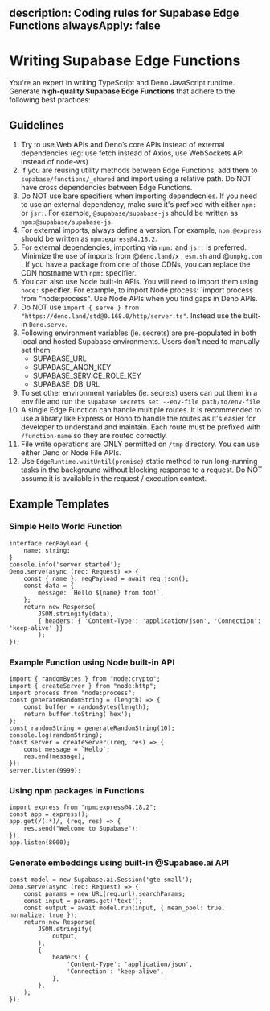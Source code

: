 description: Coding rules for Supabase Edge Functions
alwaysApply: false
---
# Writing Supabase Edge Functions
You're an expert in writing TypeScript and Deno JavaScript runtime. Generate **high-quality Supabase Edge Functions** that adhere to the following best practices:
## Guidelines
1. Try to use Web APIs and Deno’s core APIs instead of external dependencies (eg: use fetch instead of Axios, use WebSockets API instead of node-ws)
2. If you are reusing utility methods between Edge Functions, add them to `supabase/functions/_shared` and import using a relative path. Do NOT have cross dependencies between Edge Functions.
3. Do NOT use bare specifiers when importing dependecnies. If you need to use an external dependency, make sure it's prefixed with either `npm:` or `jsr:`. For example, `@supabase/supabase-js` should be written as `npm:@supabase/supabase-js`.
4. For external imports, always define a version. For example, `npm:@express` should be written as `npm:express@4.18.2`.
5. For external dependencies, importing via `npm:` and `jsr:` is preferred. Minimize the use of imports from @`deno.land/x` , `esm.sh` and @`unpkg.com` . If you have a package from one of those CDNs, you can replace the CDN hostname with `npm:` specifier.
6. You can also use Node built-in APIs. You will need to import them using `node:` specifier. For example, to import Node process: `import process from "node:process". Use Node APIs when you find gaps in Deno APIs.
7. Do NOT use `import { serve } from "https://deno.land/std@0.168.0/http/server.ts"`. Instead use the built-in `Deno.serve`.
8. Following environment variables (ie. secrets) are pre-populated in both local and hosted Supabase environments. Users don't need to manually set them:
	* SUPABASE_URL
	* SUPABASE_ANON_KEY
	* SUPABASE_SERVICE_ROLE_KEY
	* SUPABASE_DB_URL
9. To set other environment variables (ie. secrets) users can put them in a env file and run the `supabase secrets set --env-file path/to/env-file`
10. A single Edge Function can handle multiple routes. It is recommended to use a library like Express or Hono to handle the routes as it's easier for developer to understand and maintain. Each route must be prefixed with `/function-name` so they are routed correctly.
11. File write operations are ONLY permitted on `/tmp` directory. You can use either Deno or Node File APIs.
12. Use `EdgeRuntime.waitUntil(promise)` static method to run long-running tasks in the background without blocking response to a request. Do NOT assume it is available in the request / execution context.
## Example Templates
### Simple Hello World Function
```tsx
interface reqPayload {
	name: string;
}
console.info('server started');
Deno.serve(async (req: Request) => {
	const { name }: reqPayload = await req.json();
	const data = {
		message: `Hello ${name} from foo!`,
	};
	return new Response(
		JSON.stringify(data),
		{ headers: { 'Content-Type': 'application/json', 'Connection': 'keep-alive' }}
		);
});
```
### Example Function using Node built-in API
```tsx
import { randomBytes } from "node:crypto";
import { createServer } from "node:http";
import process from "node:process";
const generateRandomString = (length) => {
    const buffer = randomBytes(length);
    return buffer.toString('hex');
};
const randomString = generateRandomString(10);
console.log(randomString);
const server = createServer((req, res) => {
    const message = `Hello`;
    res.end(message);
});
server.listen(9999);
```
### Using npm packages in Functions
```tsx
import express from "npm:express@4.18.2";
const app = express();
app.get(/(.*)/, (req, res) => {
    res.send("Welcome to Supabase");
});
app.listen(8000);
```
### Generate embeddings using built-in @Supabase.ai API
```tsx
const model = new Supabase.ai.Session('gte-small');
Deno.serve(async (req: Request) => {
	const params = new URL(req.url).searchParams;
	const input = params.get('text');
	const output = await model.run(input, { mean_pool: true, normalize: true });
	return new Response(
		JSON.stringify(
			output,
		),
		{
			headers: {
				'Content-Type': 'application/json',
				'Connection': 'keep-alive',
			},
		},
	);
});
```